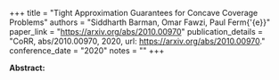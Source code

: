 +++
title = "Tight Approximation Guarantees for Concave Coverage Problems"
authors = "Siddharth Barman, Omar Fawzi, Paul Ferm{\'{e}}"
paper_link = "https://arxiv.org/abs/2010.00970"
publication_details = "CoRR, abs/2010.00970, 2020, url: <a href='https://arxiv.org/abs/2010.00970' target='_blank'>https://arxiv.org/abs/2010.00970</a>."
conference_date = "2020"
notes = ""
+++

<b>Abstract:</b>
